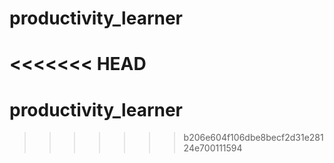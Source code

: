 # productivity_learner
<<<<<<< HEAD
=======
# productivity_learner
>>>>>>> b206e604f106dbe8becf2d31e28124e700111594
